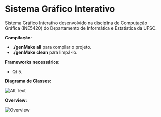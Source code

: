 # Sistema Gráfico Interativo

Sistema Gráfico Interativo desenvolvido na disciplina de Computação Gráfica (INE5420) do Departamento de Informática e Estatística da UFSC.

<b>Compilação:</b>
- <b>./genMake all</b> para compilar o projeto.
- <b>./genMake clean</b> para limpá-lo.

<b>Frameworks necessários:</b>
- Qt 5.

<b>Diagrama de Classes:</b>

![Alt Text](https://github.com/lucaspetry/CG-SGI/blob/master/CG-SGI/doc/DiagramaDeClasses.png)


<b>Overview:</b>

![Overview](https://github.com/lucaspetry/CG-SGI/blob/master/cg-sgi.png)
